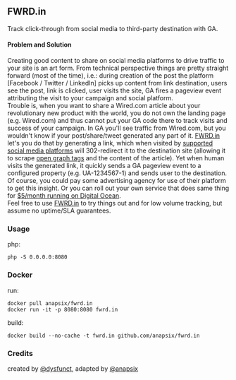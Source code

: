 ## FWRD.in

Track click-through from social media to third-party destination with GA.

#### Problem and Solution

Creating good content to share on social media platforms to drive traffic to your site is an art form. From technical perspective things are pretty straight forward (most of the time), i.e.: during creation of the post  the platform [Facebook / Twitter / LinkedIn] picks up content from link destination, users see the post, link is clicked, user visits the site, GA fires a pageview event attributing the visit to your campaign and social platform.  
Trouble is, when you want to share a Wired.com article about your revolutionary new product with the world, you do not own the landing page (e.g. Wired.com) and thus cannot put your GA code there to track visits and success of your campaign. In GA you'll see traffic from Wired.com, but you wouldn't know if your post/share/tweet generated any part of it.
[FWRD.in](http://fwrd.in) let's you do that by generating a link, which when visited by [supported social media platforms](#supported-social-media-platforms) will 302-redirect it to the destination site (allowing it to scrape [open graph tags](http://ogp.me/) and the content of the article). Yet when human visits the generated link, it quickly sends a GA pageview event to a configured property (e.g. UA-1234567-1) and sends user to the destination.  
Of course, you could pay some advertising agency for use of their platform to get this insight. Or you can roll out your own service that does same thing for [$5/month running on Digital Ocean](https://www.digitalocean.com/?refcode=85a36e97d86a).  
Feel free to use [FWRD.in](http://fwrd.in) to try things out and for low volume tracking, but assume no uptime/SLA guarantees.

### Usage

php:

    php -S 0.0.0.0:8080



### Docker

run:

    docker pull anapsix/fwrd.in
    docker run -it -p 8080:8080 fwrd.in


build:

    docker build --no-cache -t fwrd.in github.com/anapsix/fwrd.in


### Credits

created by [@dysfunct](https://github.com/dysfunct), adapted by [@anapsix](https://github.com/anapsix)
